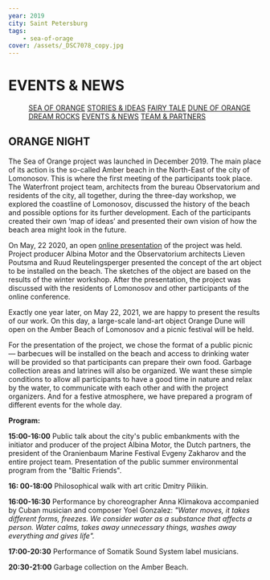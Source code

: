 ```yaml
---
year: 2019
city: Saint Petersburg
tags:
    - sea-of-orage
cover: /assets/_DSC7078_copy.jpg
---
```


# EVENTS & NEWS

<Menu>
<a href="/sea-of-orange">SEA OF ORANGE</a>
<a href="/sea-of-orange/stories-and-ideas">STORIES & IDEAS</a>
<a href="/sea-of-orange/fairytale">FAIRY TALE</a>
<a href="/sea-of-orange/dune-of-orange">DUNE OF ORANGE</a>
<a href="/sea-of-orange/dreamrocks">DREAM ROCKS</a>
<a href="/sea-of-orange/events-and-news">EVENTS & NEWS</a>
<a href="/sea-of-orange/team-and-partners">TEAM & PARTNERS</a>
</Menu>

## ORANGE NIGHT

The Sea of Orange project was launched in December 2019. The main place of its action is the so-called Amber beach in the North-East of the city of Lomonosov. This is where the first meeting of the participants took place. The Waterfront project team, architects from the bureau Observatorium and residents of the city, all together, during the three-day workshop, we explored the coastline of Lomonosov, discussed the history of the beach and possible options for its further development. Each of the participants created their own ‘map of ideas’ and presented their own vision of how the beach area might look in the future.

On May, 22 2020,  an open [online presentation](https://www.youtube.com/watch?v=8fta_muHcm0) of the project was held. Project producer Albina Motor and the Observatorium architects Lieven Poutsma and Ruud Reutelingsperger presented the concept of the art object to be installed on the beach. The sketches of the object are based on the results of the winter workshop. After the presentation, the project was discussed with the residents of Lomonosov and other participants of the online conference.

Exactly one year later, on May 22, 2021, we are happy to present the results of our work. On this day, a large-scale land-art object Orange Dune will open on the Amber Beach of Lomonosov and a picnic festival will be held.

For the presentation of the project, we chose the format of a public picnic — barbecues will be installed on the beach and access to drinking water will be provided so that participants can prepare their own food. Garbage collection areas and latrines will also be organized. We want these simple conditions to allow all participants to have a good time in nature and relax by the water, to communicate with each other and with the project organizers. And for a festive atmosphere, we have prepared a program of different events for the whole day.

**Program:**

**15:00-16:00** Public talk about the city's public embankments with the initiator and producer of the project Albina Motor, the Dutch partners, the president of the Oranienbaum Marine Festival Evgeny Zakharov and the entire project team. Presentation of the public summer environmental program from the  "Baltic Friends".

**16: 00-18:00** Philosophical walk with art critic Dmitry Pilikin.

**16:00-16:30** Performance by choreographer Anna Klimakova accompanied by Cuban musician and composer Yoel Gonzalez: *"Water moves, it takes different forms, freezes. We consider water as a substance that affects a person. Water calms, takes away unnecessary things, washes away everything and gives life".*

**17:00-20:30** Performance of Somatik Sound System label musicians.

**20:30-21:00** Garbage collection on the Amber Beach.



